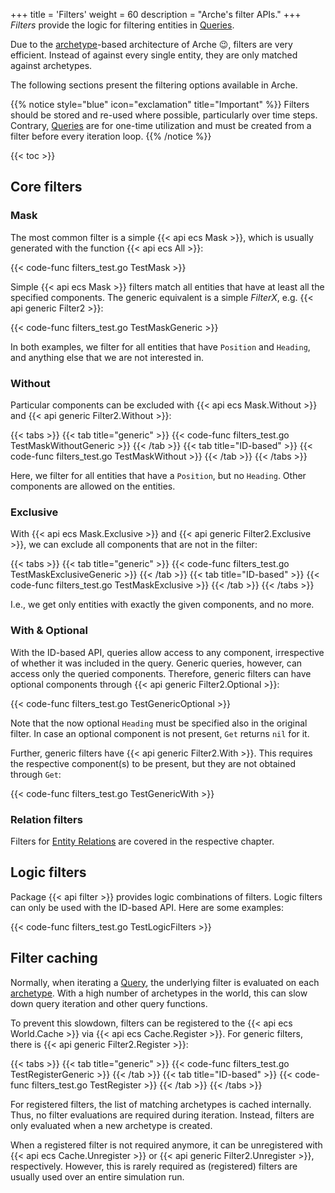 +++
title = 'Filters'
weight = 60
description = "Arche's filter APIs."
+++
*Filters* provide the logic for filtering entities in [Queries](./queries).

Due to the [archetype](/background/architecture#archetypes)-based architecture of Arche :wink:, filters are very efficient.
Instead of against every single entity, they are only matched against archetypes.

The following sections present the filtering options available in Arche.

{{% notice style="blue" icon="exclamation" title="Important" %}}
Filters should be stored and re-used where possible, particularly over time steps.
Contrary, [Queries](./queries) are for one-time utilization and must be created
from a filter before every iteration loop.
{{% /notice %}}

{{< toc >}}

## Core filters

### Mask

The most common filter is a simple {{< api ecs Mask >}}, which is usually generated with the function {{< api ecs All >}}:

{{< code-func filters_test.go TestMask >}}

Simple {{< api ecs Mask >}} filters match all entities that have at least all the specified components.
The generic equivalent is a simple *FilterX*, e.g. {{< api generic Filter2 >}}:

{{< code-func filters_test.go TestMaskGeneric >}}

In both examples, we filter for all entities that have `Position` and `Heading`,
and anything else that we are not interested in.

### Without

Particular components can be excluded with {{< api ecs Mask.Without >}} and {{< api generic Filter2.Without >}}:

{{< tabs >}}
{{< tab title="generic" >}}
{{< code-func filters_test.go TestMaskWithoutGeneric >}}
{{< /tab >}}
{{< tab title="ID-based" >}}
{{< code-func filters_test.go TestMaskWithout >}}
{{< /tab >}}
{{< /tabs >}}

Here, we filter for all entities that have a `Position`, but no `Heading`. Other components are allowed on the entities.

### Exclusive

With {{< api ecs Mask.Exclusive >}} and {{< api generic Filter2.Exclusive >}},
we can exclude all components that are not in the filter:

{{< tabs >}}
{{< tab title="generic" >}}
{{< code-func filters_test.go TestMaskExclusiveGeneric >}}
{{< /tab >}}
{{< tab title="ID-based" >}}
{{< code-func filters_test.go TestMaskExclusive >}}
{{< /tab >}}
{{< /tabs >}}

I.e., we get only entities with exactly the given components, and no more.

### With & Optional

With the ID-based API, queries allow access to any component, irrespective of whether it was included in the query.
Generic queries, however, can access only the queried components.
Therefore, generic filters can have optional components through {{< api generic Filter2.Optional >}}:

{{< code-func filters_test.go TestGenericOptional >}}

Note that the now optional `Heading` must be specified also in the original filter.
In case an optional component is not present, `Get` returns `nil` for it.

Further, generic filters have {{< api generic Filter2.With >}}.
This requires the respective component(s) to be present, but they are not obtained through `Get`:

{{< code-func filters_test.go TestGenericWith >}}

### Relation filters

Filters for [Entity Relations](./relations) are covered in the respective chapter.

## Logic filters

Package {{< api filter >}} provides logic combinations of filters.
Logic filters can only be used with the ID-based API.
Here are some examples:

{{< code-func filters_test.go TestLogicFilters >}}

## Filter caching

Normally, when iterating a [Query](./queries), the underlying filter is evaluated on each [archetype](/background/architecture#archetypes).
With a high number of archetypes in the world, this can slow down query iteration and other query functions.

To prevent this slowdown, filters can be registered to the {{< api ecs World.Cache >}} via
{{< api ecs Cache.Register >}}. For generic filters, there is {{< api generic Filter2.Register >}}:

{{< tabs >}}
{{< tab title="generic" >}}
{{< code-func filters_test.go TestRegisterGeneric >}}
{{< /tab >}}
{{< tab title="ID-based" >}}
{{< code-func filters_test.go TestRegister >}}
{{< /tab >}}
{{< /tabs >}}

For registered filters, the list of matching archetypes is cached internally.
Thus, no filter evaluations are required during iteration.
Instead, filters are only evaluated when a new archetype is created.

When a registered filter is not required anymore, it can be unregistered with
{{< api ecs Cache.Unregister >}} or {{< api generic Filter2.Unregister >}}, respectively.
However, this is rarely required as (registered) filters are usually used over an entire simulation run.
